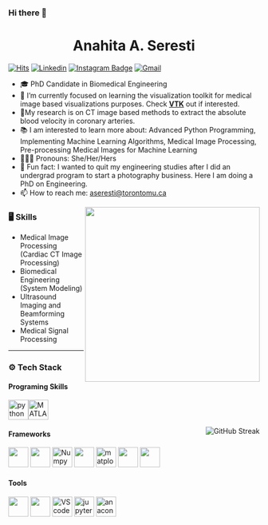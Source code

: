 
### Hi there 👋
<h1 align="center"> Anahita A. Seresti </h1>


[![Hits](https://hits.seeyoufarm.com/api/count/incr/badge.svg?url=https%3A%2F%2Fgithub.com%2Faseresti%2Faseresti&count_bg=%2379C83D&title_bg=%23555555&icon=&icon_color=%23E7E7E7&title=Profile+Views&edge_flat=false)](https://hits.seeyoufarm.com) [![Linkedin](https://img.shields.io/badge/-LinkedIn-blue?style=flat&logo=Linkedin&logoColor=white)](https://www.linkedin.com/in/anahita-a-b9764b111/) [![Instagram Badge](https://img.shields.io/badge/-Instagram-purple?logo=instagram&logoColor=white&link=https://instagram.com/ana.abbasnejad/)](https://www.instagram.com/ana.abbasnejad) [![Gmail](https://img.shields.io/badge/-Gmail-c14438?style=flat&logo=Gmail&logoColor=white)](mailto:aseresti@torontomu.ca)
<!---
[![Github](https://img.shields.io/github/followers/aseresti?label=Follow&style=social)](https://github.com/aseresti)
--->
- 🎓 PhD Candidate in Biomedical Engineering
- 🔭 I’m currently focused on learning the visualization toolkit for medical image based visualizations purposes. Check [**VTK**](vtk.org) out if interested.
- 🔬My research is on CT image based methods to extract the absolute blood velocity in coronary arteries. 
- 📚 I am interested to learn more about: Advanced Python Programming, Implementing Machine Learning Algorithms, Medical Image Processing, Pre-processing Medical Images for Machine Learning
- 👩🏻‍💼 Pronouns: She/Her/Hers
- 📸 Fun fact: I wanted to quit my engineering studies after I did an undergrad program to start a photography business. Here I am doing a PhD on Engineering.
- 📫 How to reach me: aseresti@torontomu.ca

<img align="right" src="https://i.pinimg.com/originals/27/7c/68/277c68579a82f06a0901b6f667d61a6a.png" width="350" style="float:right;">

### 🖥 Skills

  
  - Medical Image Processing (Cardiac CT Image Processing)
  - Biomedical Engineering (System Modeling)
  - Ultrasound Imaging and Beamforming Systems
  - Medical Signal Processing 



---


<h3>⚙️ Tech Stack</h3>
<h4>Programing Skills</h4>
<p align="left">
<img  src="https://cdn.jsdelivr.net/gh/devicons/devicon/icons/python/python-original.svg" alt="python" width="40" height="40"/><img src="https://cdn.jsdelivr.net/gh/devicons/devicon/icons/matlab/matlab-original.svg" alt="MATLAB" width="40" height="40"/></p>

<img align="right" src="https://github-readme-streak-stats.herokuapp.com?user=aseresti&theme=aura-dark&hide_border=false&background=FFFFFF00&currStreakLabel=77E7DA&currStreakNum=77E7DA&ring=CE4A4A&fire=CE4A4A&sideNums=CE4A4A&sideLabels=CE4A4A&dates=9CA0A2" alt="GitHub Streak" />
<h4>Frameworks</h4>
<p><img src="https://upload.wikimedia.org/wikipedia/commons/7/76/Visualization_Toolkit_logo.svg" height="40"/> <img src="https://upload.wikimedia.org/wikipedia/commons/thumb/0/05/Scikit_learn_logo_small.svg/2560px-Scikit_learn_logo_small.svg.png" width="40"/> <img src="https://cdn.jsdelivr.net/gh/devicons/devicon/icons/numpy/numpy-original.svg" alt="Numpy" width="40" height="40"/> <img src="https://upload.wikimedia.org/wikipedia/commons/thumb/2/22/Pandas_mark.svg/1200px-Pandas_mark.svg.png" height="40"/> <img src="https://upload.wikimedia.org/wikipedia/commons/8/84/Matplotlib_icon.svg" alt="matplotlib" width="40" height="40"/> <img src="https://upload.wikimedia.org/wikipedia/commons/3/36/Simulink_Logo_%28non-wordmark%29.png" height="40"/> <img src="https://upload.wikimedia.org/wikipedia/commons/thumb/9/96/FEniCS_logo.svg/1200px-FEniCS_logo.svg.png" height="40"/></p>

<h4>Tools</h4>
<p><img src="https://icongr.am/devicon/git-original.svg" height="40"> <img src="https://icongr.am/devicon/linux-original.svg" height="40"> <img src="https://cdn.jsdelivr.net/gh/devicons/devicon/icons/vscode/vscode-original.svg" alt="VScode" width="40" height="40"/> <img src="https://cdn.jsdelivr.net/gh/devicons/devicon/icons/jupyter/jupyter-original-wordmark.svg" alt="jupyter" width="40" height="40"/> <img src="https://cdn.jsdelivr.net/gh/devicons/devicon/icons/anaconda/anaconda-original.svg" alt="anaconda" width="40" height="40"/></p>
</div>


